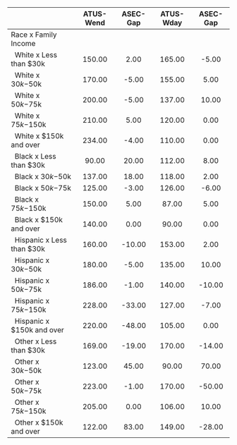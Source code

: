 
|                      |    ATUS-Wend |     ASEC-Gap |    ATUS-Wday |     ASEC-Gap |
| -------------------- | :----------: | :----------: | :----------: | :----------: |
| Race x Family Income |              |              |              |              |
| &nbsp;&nbsp;White x Less than $30k |       150.00 |         2.00 |       165.00 |        -5.00 |
| &nbsp;&nbsp;White x $30k-$50k |       170.00 |        -5.00 |       155.00 |         5.00 |
| &nbsp;&nbsp;White x $50k-$75k |       200.00 |        -5.00 |       137.00 |        10.00 |
| &nbsp;&nbsp;White x $75k-$150k |       210.00 |         5.00 |       120.00 |         0.00 |
| &nbsp;&nbsp;White x $150k and over |       234.00 |        -4.00 |       110.00 |         0.00 |
| &nbsp;&nbsp;Black x Less than $30k |        90.00 |        20.00 |       112.00 |         8.00 |
| &nbsp;&nbsp;Black x $30k-$50k |       137.00 |        18.00 |       118.00 |         2.00 |
| &nbsp;&nbsp;Black x $50k-$75k |       125.00 |        -3.00 |       126.00 |        -6.00 |
| &nbsp;&nbsp;Black x $75k-$150k |       150.00 |         5.00 |        87.00 |         5.00 |
| &nbsp;&nbsp;Black x $150k and over |       140.00 |         0.00 |        90.00 |         0.00 |
| &nbsp;&nbsp;Hispanic x Less than $30k |       160.00 |       -10.00 |       153.00 |         2.00 |
| &nbsp;&nbsp;Hispanic x $30k-$50k |       180.00 |        -5.00 |       135.00 |        10.00 |
| &nbsp;&nbsp;Hispanic x $50k-$75k |       186.00 |        -1.00 |       140.00 |       -10.00 |
| &nbsp;&nbsp;Hispanic x $75k-$150k |       228.00 |       -33.00 |       127.00 |        -7.00 |
| &nbsp;&nbsp;Hispanic x $150k and over |       220.00 |       -48.00 |       105.00 |         0.00 |
| &nbsp;&nbsp;Other x Less than $30k |       169.00 |       -19.00 |       170.00 |       -14.00 |
| &nbsp;&nbsp;Other x $30k-$50k |       123.00 |        45.00 |        90.00 |        70.00 |
| &nbsp;&nbsp;Other x $50k-$75k |       223.00 |        -1.00 |       170.00 |       -50.00 |
| &nbsp;&nbsp;Other x $75k-$150k |       205.00 |         0.00 |       106.00 |        10.00 |
| &nbsp;&nbsp;Other x $150k and over |       122.00 |        83.00 |       149.00 |       -28.00 |

